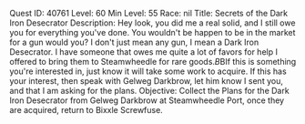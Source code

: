 Quest ID: 40761
Level: 60
Min Level: 55
Race: nil
Title: Secrets of the Dark Iron Desecrator
Description: Hey look, you did me a real solid, and I still owe you for everything you've done. You wouldn't be happen to be in the market for a gun would you? I don't just mean any gun, I mean a Dark Iron Desecrator. I have someone that owes me quite a lot of favors for help I offered to bring them to Steamwheedle for rare goods.$B$BIf this is something you're interested in, just know it will take some work to acquire. If this has your interest, then speak with Gelweg Darkbrow, let him know I sent you, and that I am asking for the plans.
Objective: Collect the Plans for the Dark Iron Desecrator from Gelweg Darkbrow at Steamwheedle Port, once they are acquired, return to Bixxle Screwfuse.

